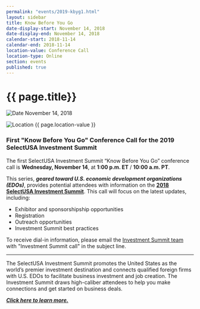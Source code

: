 ```yaml
---
permalink: "events/2019-kbyg1.html"
layout: sidebar
title: Know Before You Go
date-display-start: November 14, 2018
date-display-end: November 14, 2018
calendar-start: 2018-11-14
calendar-end: 2018-11-14
location-value: Conference Call
location-type: Online
section: events
published: true
---
```


# {{ page.title}}

![Date](https://google.github.io/material-design-icons/action/svg/design/ic_event_24px.svg "Date") November 14, 2018

![Location](http://google.github.io/material-design-icons/social/svg/design/ic_location_city_24px.svg "Location") {{ page.location-value }}

### First "Know Before You Go" Conference Call for the 2019 SelectUSA Investment Summit

The first SelectUSA Investment Summit “Know Before You Go” conference call is **Wednesday, November 14**, at **1:00 p.m. ET** / **10:00 a.m. PT**.

This series, **_geared toward U.S. economic development organizations (EDOs)_**, provides potential attendees with information on the **[2018 SelectUSA Investment Summit](https://www.selectusa.gov/2018-Investment-Summit)**. This call will focus on the latest updates, including:

* Exhibitor and sponsorshipship opportunities
* Registration
* Outreach opportunities
* Investment Summit best practices

To receive dial-in information, please email the [Investment Summit team](mailto:susaevents@trade.gov?Subject=Investment%20Summit%20call) with "Investment Summit call" in the subject line.

---

The SelectUSA Investment Summit promotes the United States as the world’s premier investment destination and connects qualified foreign firms with U.S. EDOs to facilitate business investment and job creation. The Investment Summit draws high-caliber attendees to help you make connections and get started on business deals. 

[**_Click here to learn more._**](http://www.selectusasummit.us/?utm_source=website&utm_campaign=2019summit&utm_medium=selectusagov)
